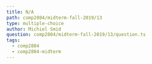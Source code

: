 ```yaml
---
title: N/A
path: comp2804/midterm-fall-2019/13
type: multiple-choice
author: Michiel Smid
question: comp2804/midterm-fall-2019/13/question.ts
tags:
  - comp2804
  - comp2804-midterm
---
```


